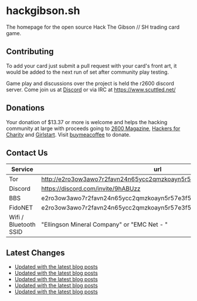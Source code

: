 # hackgibson.sh
The homepage for the open source Hack The Gibson // SH trading card game.


## Contributing

To add your card just submit a pull request with your card's front art, it would be added to the next run of set after community play testing.

Game play and discussions over the project is held the r2600 discord server. Come join us at [Discord](https://discord.com/invite/9hABUzz) or via IRC at https://www.scuttled.net/


## Donations

Your donation of $13.37 or more is welcome and helps the hacking community at large with proceeds going to [2600 Magazine](https://2600.com/), [Hackers for Charity](https://hackersforcharity.org) and [Girlstart](https://girlstart.org).  Visit [buymeacoffee](https://www.buymeacoffee.com/hackgibson.sh) to donate.


## Contact Us

Service | url
-|-
Tor | http://e2ro3ow3awo7r2favn24n65ycc2qmzkoayn5r57e3f56nvjwdcgg32ad.onion
Discord | https://discord.com/invite/9hABUzz
BBS | e2ro3ow3awo7r2favn24n65ycc2qmzkoayn5r57e3f56nvjwdcgg32ad.onion:23
FidoNET | e2ro3ow3awo7r2favn24n65ycc2qmzkoayn5r57e3f56nvjwdcgg32ad.onion:24554
Wifi / Bluetooth SSID | "Ellingson Mineral Company" or "EMC Net - <fidonet address>"

## Latest Changes
<!-- BLOG-POST-LIST:START -->
- [Updated with the latest blog posts](https://github.com/DFW2600/hackgibson.sh/commit/03f7c8849599c87f6d2a831e269c6934a10c3ca2)
- [Updated with the latest blog posts](https://github.com/DFW2600/hackgibson.sh/commit/66df29ba77273dbbd7bd11401724c3271f188b8c)
- [Updated with the latest blog posts](https://github.com/DFW2600/hackgibson.sh/commit/2668e01a2dc9d8407e66ed470dc5bead7524a651)
- [Updated with the latest blog posts](https://github.com/DFW2600/hackgibson.sh/commit/b05e47cd396cc7e749d5f5f57687894f45b60e44)
- [Updated with the latest blog posts](https://github.com/DFW2600/hackgibson.sh/commit/67b8b3f522ab2070d7f2884244dea253d8a5243a)
<!-- BLOG-POST-LIST:END -->
